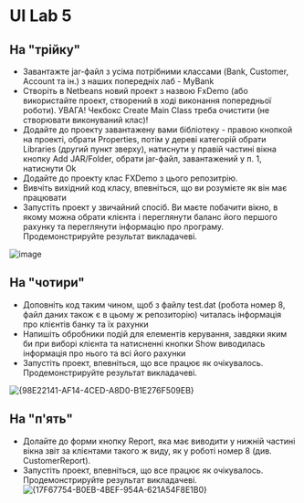 # UI Lab 5
## На "трійку"
- Завантажте jar-файл з усіма потрібними классами (Bank, Customer, Account та ін.) з наших попередніх лаб - MyBank
- Створіть в Netbeans новий проект з назвою FxDemo (або використайте проект, створений в ході виконання попередньої роботи). УВАГА! Чекбокс Create Main Class треба очистити (не створювати виконуваний клас)!
- Додайте до проекту завантажену вами бібліотеку - правою кнопкой на проекті, обрати Properties, потім у дереві категорій обрати Libraries (другий пункт зверху), натиснути у правій частині вікна кнопку Add JAR/Folder, обрати jar-файл, завантажений у п. 1, натиснути Ok
- Додайте до проекту клас FXDemo з цього репозитрію.
- Вивчіть вихідний код класу, впевніться, що ви розумієте як він має працювати
- Запустіть проект у звичайний спосіб. Ви маєте побачити вікно, в якому можна обрати клієнта і переглянути баланс його першого рахунку та переглянути інформацію про програму. Продемонстрируйте результат викладачеві.

![image](https://github.com/user-attachments/assets/febd4503-d56f-4e9a-be42-f1d326343ae8)




## На "чотири"
- Доповніть код таким чином, щоб з файлу test.dat (робота номер 8, файл даних також є в цьому ж репозиторію) читалась інформація про клієнтів банку та їх рахунки
- Напишіть обробники подій для елементів керування, завдяки яким би при виборі клієнта та натисненні кнопки Show виводилась інформація про нього та всі його рахунки
- Запустіть проект, впевніться, що все працює як очікувалось. Продемонстрируйте результат викладачеві.

 ![{98E22141-AF14-4CED-A8D0-B1E276F509EB}](https://github.com/user-attachments/assets/92e363aa-2252-42eb-9fe4-4dc7c762c8e2)


## На "п'ять"
- Долайте до форми кнопку Report, яка має виводити у нижній частині вікна звіт за клієнтами такого ж виду, як у роботі номер 8 (див. CustomerReport).
- Запустіть проект, впевніться, що все працює як очікувалось. Продемонстрируйте результат викладачеві.
![{17F67754-B0EB-4BEF-954A-621A54F8E1B0}](https://github.com/user-attachments/assets/ae64942c-37df-4f02-860e-a81d7a5560b0)
